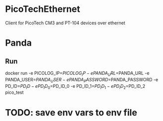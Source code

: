 # PicoTechEthernet
Client for PicoTech CM3 and PT-104 devices over ethernet

# Panda

## Run
docker run -e PICOLOG_IP=$PICOLOG_IP -e PANDA_URL=$PANDA_URL -e PANDA_USER=$PANDA_USER -e PANDA_PASSWORD=$PANDA_PASSWORD -e PD_ID=$PD_ID -e PD_ID_0=$PD_ID_0 -e PD_ID_1=$PD_ID_1 -e PD_ID_2=$PD_ID_2 pico_test
# TODO: save env vars to env file
